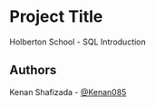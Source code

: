 # Project Title
Holberton School - SQL Introduction


## Authors

Kenan Shafizada - [@Kenan085](https://github.com/Kenan085)
